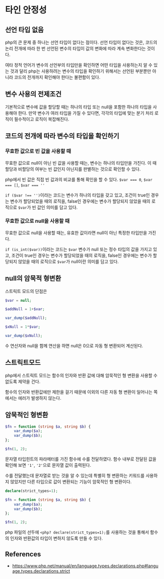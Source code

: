 # 타인 안정성

## 선언 타입 없음

php의 큰 문제 중 하나는 선언 타입이 없다는 점이다. 선언 타입이 없다는 것은, 코드의 논리 전개에 따라 한 번 선언된 변수의 타입이 값의 변화에 따라 계속 변화한다는 것이다.

여타 정적 언어가 변수의 선언부의 타입만을 확인하면 어떤 타입을 사용하는지 알 수 있는 것과 달리 php는 사용하려는 변수의 타입을 확인하기 위해서는 선언된 부분뿐만 아니라 코드의 전개까지 확인해야 한다는 불편함이 있다.

## 변수 사용의 전제조건

기본적으로 변수에 값을 할당할 때는 하나의 타입 또는 null을 포함한 하나의 타입을 사용해야 한다. 만약 변수가 여러 타입을 가질 수 있다면, 각각의 타입에 맞는 분기 처리 로직이 필수적이고 로직이 복잡해진다.

## 코드의 전개에 따라 변수의 타입을 확인하기

### 무효한 값으로 빈 값을 사용할 때

무효한 값으로 null이 아닌 빈 값을 사용할 때는, 변수는 하나의 타입만을 가진다. 이 때 할당과 비할당의 여부는 빈 값인지 아닌지를 판별하는 것으로 확인할 수 있다.

php에서 빈 값은 직접 빈 값과의 비교를 통해 확인을 할 수 있다. `$var === 0`, `$var === []`, `$var === ''` 

`if ($var !== '')`이라는 코드는 변수가 하나의 타입을 갖고 있고, 조건이 true인 경우는 변수가 할당되었을 때의 로직을, false인 경우에는 변수가 할당되지 않았을 때의 로직으로 `$var`가 빈 값인 의미를 담고 있다.

### 무효한 값으로 null을 사용할 때

무효한 값으로 null을 사용할 때는, 유효한 값이라면 null이 아닌 특정한 타입만을 가진다.

`if (is_int($var))`이라는 코드는 `$var` 변수가 null 또는 정수 타입의 값을 가지고 있고, 조건이 true인 경우는 변수가 할당되었을 때의 로직을, false인 경우에는 변수가 할당되지 않았을 때의 로직으로 `$var`가 null이란 의미를 담고 있다.

## null의 암묵적 형변환

스트릭트 모드의 단점은 

```php
$var = null;

$addNull = 1+$var;

var_dump($addNull);

$xNull = 1*$var;

var_dump($xNull);
```

수 연산자와 null을 함께 연산을 하면 null은 0으로 자동 형 변환되어 계산된다.

## 스트릭트모드

php에서 스트릭트 모드는 함수의 인자와 반환 값에 대해 암묵적인 형 변환을 사용할 수 없도록 제약을 건다.

함수의 인자와 반환값에만 제한을 걸기 때문에 이외의 다른 자동 형 변환이 일어나는 쪽에서는 에러가 발생하지 않는다.

## 암묵적인 형변환

```php
$fn = function (string $a, string $b) {
    var_dump($a);
    var_dump($b);
};

$fn(1, 2);
```

문자열 타입힌트의 파라메터를 가진 함수에 수를 전달하였다. 함수 내부로 전달된 값을 확인해 보면 `'1'`, `'2'`으로 문자열 값이 출력된다.

수를 전달했는데 문자열로 받는 것을 알 수 있는데 특별히 형 변환하는 키워드를 사용하지 않았지만 다른 타입으로 값이 변환되는 기능이 암묵적인 형 변환이다.

```php
declare(strict_types=1);

$fn = function (string $a, string $b) {
    var_dump($a);
    var_dump($b);
};

$fn(1, 2);
```

php 파일의 선두에 `<php? declare(strict_types=1);`를 사용하는 것을 통해서 함수의 인자와 반환값의 타입이 변하지 않도록 만들 수 있다.

## References
- https://www.php.net/manual/en/language.types.declarations.php#language.types.declarations.strict
